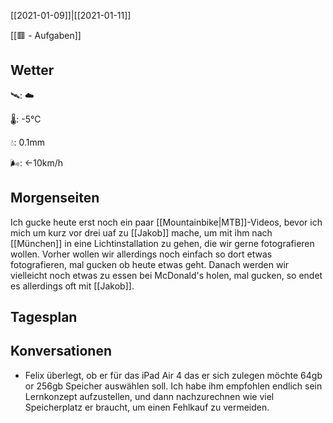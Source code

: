 [[2021-01-09]]|[[2021-01-11]]

[[🟥 - Aufgaben]]

## Wetter

🛰: ☁️

🌡: -5°C

💧: 0.1mm

🌬: ←10km/h

## Morgenseiten

Ich gucke heute erst noch ein paar [[Mountainbike|MTB]]-Videos, bevor ich mich um kurz vor drei uaf zu [[Jakob]] mache, um mit ihm nach [[München]] in eine Lichtinstallation zu gehen, die wir gerne fotografieren wollen. Vorher wollen wir allerdings noch einfach so dort etwas fotografieren, mal gucken ob heute etwas geht. Danach werden wir vielleicht noch etwas zu essen bei McDonald's holen, mal gucken, so endet es allerdings oft mit [[Jakob]].

## Tagesplan



## Konversationen

- Felix überlegt, ob er für das iPad Air 4 das er sich zulegen möchte 64gb or 256gb Speicher auswählen soll. Ich habe ihm empfohlen endlich sein Lernkonzept aufzustellen, und dann nachzurechnen wie viel Speicherplatz er braucht, um einen Fehlkauf zu vermeiden.